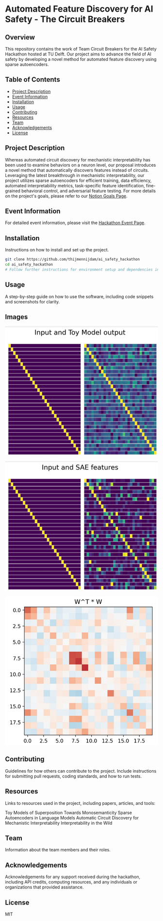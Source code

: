 # Automated Feature Discovery for AI Safety - The Circuit Breakers

## Overview
This repository contains the work of Team Circuit Breakers for the AI Safety Hackathon hosted at TU Delft. Our project aims to advance the field of AI safety by developing a novel method for automated feature discovery using sparse autoencoders.

## Table of Contents
- [Project Description](#project-description)
- [Event Information](#event-information)
- [Installation](#installation)
- [Usage](#usage)
- [Contributing](#contributing)
- [Resources](#resources)
- [Team](#team)
- [Acknowledgements](#acknowledgements)
- [License](#license)

## Project Description
Whereas automated circuit discovery for mechanistic interpretability has been used to examine behaviors on a neuron level, our proposal introduces a novel method that automatically discovers features instead of circuits. Leveraging the latest breakthrough in mechanistic interpretability, our project utilizes sparse autoencoders for efficient training, data efficiency, automated interpretability metrics, task-specific feature identification, fine-grained behavioral control, and adversarial feature testing. For more details on the project's goals, please refer to our [Notion Goals Page](INSERT_LINK_HERE).

## Event Information
For detailed event information, please visit the [Hackathon Event Page](https://lu.ma/ua7pzcop).

## Installation
Instructions on how to install and set up the project.

```bash
git clone https://github.com/thijmennijdam/ai_safety_hackathon
cd ai_safety_hackathon
# Follow further instructions for environment setup and dependencies installation
```

## Usage
A step-by-step guide on how to use the software, including code snippets and screenshots for clarity.

## Images

![inp-toy](imgs/inp-toy.jpg)

![inp-sae](imgs/inp-sae.jpg)

![showing superposition](imgs/showing-superpos.jpg)

## Contributing
Guidelines for how others can contribute to the project. Include instructions for submitting pull requests, coding standards, and how to run tests.

## Resources
Links to resources used in the project, including papers, articles, and tools:

Toy Models of Superposition
Towards Monosemanticity
Sparse Autoencoders in Language Models
Automatic Circuit Discovery for Mechanistic Interpretability
Interpretability in the Wild

## Team
Information about the team members and their roles.

## Acknowledgements
Acknowledgements for any support received during the hackathon, including API credits, computing resources, and any individuals or organizations that provided assistance.

## License
MIT
